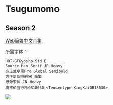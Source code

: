 # Tsugumomo

## Season 2

[Web简繁中文合集](https://github.com/Nekomoekissaten-SUB/Nekomoekissaten-Storage/releases/download/subtitle_pkg/Tsugumomo_S2_Web_zho.7z)

所需字体：
```
HOT-GFGyosho Std E
Source Han Serif JP Heavy
方正兰亭黑Pro Global Semibold
方正筑紫明朝宋 简繁
思源宋体 CN Heavy
腾祥伯当行楷GB18030 <Tensentype XingKaiGB18030>
```

![](https://nekomoe.pages.dev/images/2020-04/momo.png)
